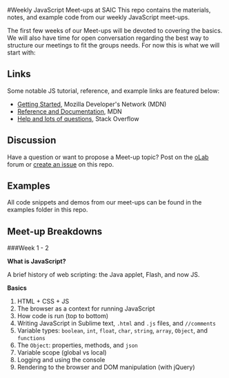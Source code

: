 #Weekly JavaScript Meet-ups at SAIC
This repo contains the materials, notes, and example code from our weekly JavaScript meet-ups.

The first few weeks of our Meet-ups will be devoted to covering the basics. We will also have time for open conversation regarding the best way to structure our meetings to fit the groups needs. For now this is what we will start with:

## Links

Some notable JS tutorial, reference, and example links are featured below:

- [Getting Started](https://developer.mozilla.org/en-US/docs/Web/JavaScript/Getting_Started), Mozilla Developer's Network (MDN)
- [Reference and Documentation](https://developer.mozilla.org/en-US/docs/Web/JavaScript/Reference), MDN
- [Help and lots of questions](http://stackoverflow.com), Stack Overflow

## Discussion

Have a question or want to propose a Meet-up topic? Post on the [oLab](http://talk.olab.io) forum or [create an issue](https://github.com/olab-io/meetup.js/issues) on this repo.

## Examples

All code snippets and demos from our meet-ups can be found in the examples folder in this repo.

## Meet-up Breakdowns

###Week 1 - 2

__What is JavaScript?__

A brief history of web scripting: the Java applet, Flash, and now JS.

__Basics__

1. HTML + CSS + JS
2. The browser as a context for running JavaScript
3. How code is run (top to bottom)
4. Writing JavaScript in Sublime text, `.html` and `.js` files, and `//comments`
5. Variable types: `boolean`, `int`, `float`, `char`, `string`, `array`, `Object`, and `functions`
6. The `Object`: properties, methods, and `json` 
7. Variable scope (global vs local)
8. Logging and using the console
9. Rendering to the browser and DOM manipulation (with jQuery)
